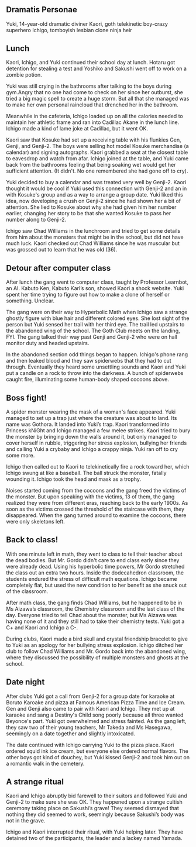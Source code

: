 # 
## Dramatis Personae
Yuki, 14-year-old dramatic diviner 
Kaori, goth telekinetic boy-crazy superhero 
Ichigo, tomboyish lesbian clone ninja heir 

## Lunch
Kaori, Ichigo, and Yuki continued their school day at lunch. Hotaru got detention for stealing a test and Yoshiko and Sakushi went off to work on a zombie potion.

Yuki was still crying in the bathrooms after talking to the boys during gym.Angry that no one had come to check on her since her outburst, she tried a big magic spell to create a huge storm. But all that she managed was to make her own personal raincloud that drenched her in the bathroom.

Meanwhile in the cafeteria, Ichigo loaded up on all the calories needed to maintain her athletic frame and ran into Cadillac Akane in the lunch line. Ichigo made a kind of lame joke at Cadillac, but it went OK. 

Kaori saw that Kosuke had set up a receiving table with his flunkies Gen, Genji, and Genji-2. The boys were selling hot model Kosuke merchandise (a calendar) and signing autographs. Kaori grabbed a  seat at the closest table to eavesdrop and watch from afar. Ichigo joined at the table, and Yuki came back from the bathrooms feeling that being soaking wet would get her sufficient attention. (It didn't. No one remembered she had gone off to cry). 

Yuki decided to buy a calendar and was treated very well by Genji-2. Kaori thought it would be cool if Yuki used this connection with Genji-2 and an in with Kosuke's group and as a way to arrange a group date. Yuki liked this idea, now developing a crush on Genji-2 since he had shown her a bit of attention. She lied to Kosuke about why she had given him her number earlier, changing her story to be that she wanted Kosuke to pass her number along to Genji-2.

Ichigo saw Chad Williams in the lunchroom and tried to get some details from him about the monsters that might be in the school, but did not have much luck. Kaori checked out Chad Williams since he was muscular but was grossed out to learn that he was old (36). 

## Detour after computer class
After lunch the gang went to computer class, taught by Professor Learnbot, an AI. Kabuto Ken, Kabuto Karl’s son, showed Kaori a shock website. Yuki spent her time trying to figure out how to make a clone of herself or something. Unclear. 

The gang were on their way to Hyperbolic Math when Ichigo saw a strange ghostly figure with blue hair and different colored eyes. She lost sight of the person but Yuki sensed her trail with her third eye. The trail led upstairs to the abandoned wing of the school. The Goth Club meets on the landing, FYI. The gang talked their way past Genji and Genji-2 who were on hall monitor duty and headed upstairs. 

In the abandoned section odd things began to happen. Ichigo's phone rang and then leaked blood and they saw spiderwebs that they had to cut through. Eventually they heard some unsettling sounds and Kaori and Yuki put a candle on a rock to throw into the darkness. A bunch of spiderwebs caught fire, illuminating some human-body shaped cocoons above.

## Boss fight!
A spider monster wearing the mask of a woman's face appeared. Yuki managed to set up a trap just where the creature was about to land. Its name was Gothora. It landed into Yuki’s trap. Kaori transformed into Princess kNiGht and Ichigo managed a few melee strikes. Kaori tried to bury the monster by bringing down the walls around it, but only managed to cover herself in rubble, triggering her stress explosion, bullying her friends and calling Yuki a crybaby and Ichigo a crappy ninja. Yuki ran off to cry some more. 

Ichigo then called out to Kaori to telekinetically fire a rock toward her, which Ichigo swung at like a baseball. The ball struck the monster, fatally wounding it. Ichigo took the head and mask as a trophy.

Noises started coming from the cocoons and the gang freed the victims of the monster. But upon speaking with the victims, 13 of them, the gang realized they were from different eras, reaching back to the early 1900s. As soon as the victims crossed the threshold of the staircase with them, they disappeared. When the gang turned around to examine the cocoons, there were only skeletons left. 

## Back to class!
With one minute left in math, they went to class to tell their teacher about the dead bodies. But Mr. Gordo didn't care to end class early since they were already dead. Using his hyperbolic time powers, Mr Gordo stretched the class out an extra two hours. Inside the dodecahedron classroom, the students endured the stress of difficult math equations. Ichigo became completely flat, but used the new condition to her benefit as she snuck out of the classroom. 

After math class, the gang finds Chad Williams, but he happened to be in Ms Aizawa’s classroom, the Chemistry classroom and the last class of the day. Everyone tried to tell Chad about the monster, but Ms Aizawa was having none of it and they still had to take their chemistry tests. Yuki got a C+ and Kaori and Ichigo a C-. 

During clubs, Kaori made a bird skull and crystal friendship bracelet to give to Yuki as an apology for her bullying stress explosion. Ichigo ditched her club to follow Chad Williams and Mr. Gordo back into the abandoned wing, where they discussed the possibility of multiple monsters and ghosts at the school.

## Date night

After clubs Yuki got a call from Genji-2 for a group date for karaoke at Boruto Karoake and pizza at Famous American Pizza Time and Ice Cream. Gen and Genji also came to pair with Kaori and Ichigo. They met up at karaoke and sang a Destiny's Child song poorly because all three wanted Beyonce's part. Yuki got overwhelmed and stress fainted. As the gang left, they saw two of their young teachers, Mr Takeda and Ms Hasegawa, seemingly on a date together and slightly intoxicated. 

The date continued with Ichigo carrying Yuki to the pizza place. Kaori ordered squid ink ice cream, but everyone else ordered normal flavors. The other boys got kind of douchey, but Yuki kissed Genji-2 and took him out on a romantic walk in the cemetery. 

## A strange ritual

Kaori and Ichigo abruptly bid farewell to their suitors and followed Yuki and Genji-2 to make sure she was OK. They happened upon a strange cultish ceremony taking place on Sakushi’s grave! They seemed dismayed that nothing they did seemed to work, seemingly because Sakushi’s body was not in the grave. 

Ichigo and Kaori interrupted their ritual, with Yuki helping later. They have detained two of the participants, the leader and a lackey named Yamada. 